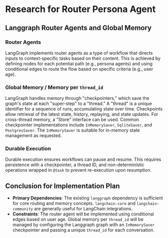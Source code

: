 # Research for Router Persona Agent

## Langgraph Router Agents and Global Memory

### Router Agents
LangGraph implements router agents as a type of workflow that directs inputs to context-specific tasks based on their content. This is achieved by defining nodes for each potential path (e.g., persona agents) and using conditional edges to route the flow based on specific criteria (e.g., user age).

### Global Memory / Memory per `thread_id`
LangGraph handles memory through "checkpointers," which save the graph's state at each "super-step" to a "thread." A "thread" is a unique identifier for a sequence of runs, accumulating state over time. Checkpoints allow retrieval of the latest state, history, replaying, and state updates. For cross-thread memory, a "Store" interface can be used. Common checkpointer implementations include `InMemorySaver`, `SqliteSaver`, and `PostgresSaver`. The `InMemorySaver` is suitable for in-memory state management as requested.

### Durable Execution
Durable execution ensures workflows can pause and resume. This requires persistence with a checkpointer, a thread ID, and non-deterministic operations wrapped in `@task` to prevent re-execution upon resumption.

## Conclusion for Implementation Plan

-   **Primary Dependencies**: The existing `langgraph` dependency is sufficient for core routing and memory concepts. `langchain-core` and `langchain-community` are generally useful for LangChain integrations.
-   **Constraints**: The router agent will be implemented using conditional edges based on user age. Global memory per `thread_id` will be managed by configuring the Langgraph graph with an `InMemorySaver` checkpointer and passing a unique `thread_id` for each conversation.